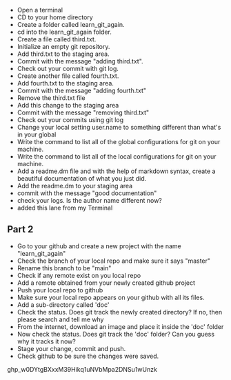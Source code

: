 - Open a terminal
- CD to your home directory 
- Create a folder called learn_git_again.
- cd into the learn_git_again folder.
- Create a file called third.txt.
- Initialize an empty git repository.
- Add third.txt to the staging area.
- Commit with the message "adding third.txt".
- Check out your commit with git log.
- Create another file called fourth.txt.
- Add fourth.txt to the staging area.
- Commit with the message "adding fourth.txt"
- Remove the third.txt file
- Add this change to the staging area
- Commit with the message "removing third.txt"
- Check out your commits using git log
- Change your local setting user.name to something different than what's in your global
- Write the command to list all of the global configurations for git on your machine. 
- Write the command to list all of the local configurations for git on your machine. 
- Add a readme.dm file and with the help of markdown syntax, create a beautiful documentation of what you just did.
- Add the readme.dm to your staging area
- commit with the message "good documentation"
- check your logs. Is the author name different now?
- added this lane from my Terminal

## Part 2
- Go to your github and create a new project with the name "learn_git_again"
- Check the branch of your local repo and make sure it says "master"
- Rename this branch to be "main"
- Check if any remote exist on you local repo
- Add a remote obtained from your newly created github project
- Push your local repo to github
- Make sure your local repo appears on your github with all its files.
- Add a sub-directory called 'doc'
- Check the status. Does git track the newly created directory? If no, then please search and tell me why
- From the internet, download an image and place it inside the 'doc' folder
- Now check the status. Does git track the 'doc' folder? Can you guess why it tracks it now?
- Stage your change, commit and push.
- Check github to be sure the changes were saved.



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
